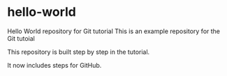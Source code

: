 # hello-world
Hello World repository for Git tutorial
This is an example repository for the Git tutoial 

This repository is built step by step in the tutorial.

It now includes steps for GitHub.
